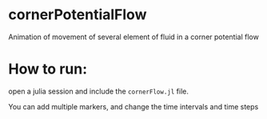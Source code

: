 # cornerPotentialFlow
Animation of movement of several element of fluid in a corner potential flow
# How to run:
open a julia session and include the `cornerFlow.jl` file.

You can add multiple markers, and change the time intervals and time steps
